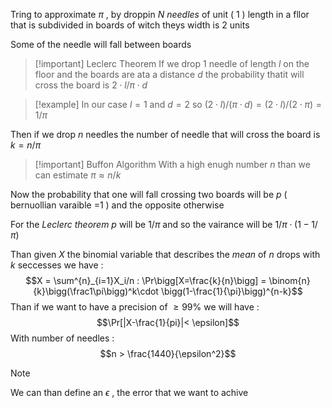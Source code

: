Tring to approximate $\pi$ , by droppin $N$ *needles* of unit ( $1$ ) length in a fllor that is subdivided in boards of witch theys width is $2$ units

Some of the needle will fall between boards 
>[!important] Leclerc Theorem
>If we drop 1 needle of length $l$ on the floor and the boards are ata a distance $d$ the probability thatit will cross the board is $2 \cdot l / \pi \cdot d$ 

>[!example] 
>In our case $l=1$ and $d=2$ so $(2 \cdot l) / (\pi \cdot d) = (2 \cdot l )/ (2 \cdot \pi) = 1 / \pi$

Then if we drop $n$ needles the number of needle that will cross the board is $k=n/\pi$ 

>[!important] Buffon Algorithm 
>With a high enugh number $n$  than we can estimate $\pi \approx n / k$ 
>

Now the probability that one will fall crossing two boards will be $p$ ( bernuollian varaible =1 ) and the opposite otherwise 

For the *Leclerc* *theorem* $p$ will be $1/\pi$ and so the vairance will be $1/\pi \cdot(1-1/\pi)$

Than given $X$ the binomial variable that describes the *mean* of $n$ drops with $k$ seccesses we have : 
$$X = \sum^{n}_{i=1}X_i/n : \Pr\bigg[X=\frac{k}{n}\bigg] = \binom{n}{k}\bigg(\frac1\pi\bigg)^k\cdot \bigg(1-\frac{1}{\pi}\bigg)^{n-k}$$
Than if we want to have a precision of $\ge 99\%$ we will have : $$\Pr[|X-\frac{1}{pi}|< \epsilon]$$ With number of needles : $$n > \frac{1440}{\epsilon^2}$$ 
 >[!note] 
 >We can than define an $\epsilon$ , the error that we want to achive 
 
 